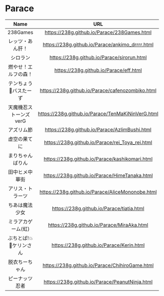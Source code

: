 # Parace

|Name|URL|Release|
|:---:|:---:|:---:|
|238Games|https://238g.github.io/Parace/238Games.html|2018/4/8|
|レッツ・あん肝！|https://238g.github.io/Parace/ankimo_drrrr.html|2018/2/18|
|シロラン|https://238g.github.io/Parace/sirorun.html|2018/3/2|
|燃やせ！エルフの森！|https://238g.github.io/Parace/eff.html|2018/3/6|
|テンちょう🚫バスたーず|https://238g.github.io/Parace/cafenozombiko.html|2018/3/10|
|天魔機忍ストーンズverG|https://238g.github.io/Parace/TenMaKiNinVerG.html|2018/3/17|
|アズリム節|https://238g.github.io/Parace/AzlimBushi.html|2018/3/24|
|虚空の果てに|https://238g.github.io/Parace/rei_Toya_rei.html|2018/3/28|
|まりちゃんばりん|https://238g.github.io/Parace/kashikomari.html|2018/4/1|
|田中ヒメ中華街|https://238g.github.io/Parace/HimeTanaka.html|2018/4/13|
|アリス・トラーツ|https://238g.github.io/Parace/AliceMononobe.html|2018/4/21|
|ちあは魔法少女|https://238g.github.io/Parace/tiatia.html|2018/4/29|
|ミラアカゲーム(虹)|https://238g.github.io/Parace/MiraAka.html|2018/5/12|
|ぶちとば!💥🚀ケリンさん|https://238g.github.io/Parace/Kerin.html|2018/5/16|
|脱衣ちーちゃん|https://238g.github.io/Parace/ChihiroGame.html|2018/5/20|
|ピーナッツ忍者|https://238g.github.io/Parace/PeanutNinja.html|2018/5/26|
